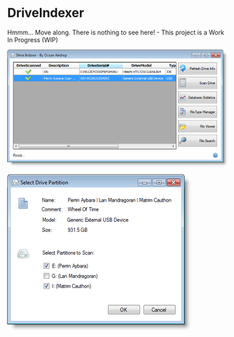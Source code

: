 # DriveIndexer

Hmmm... Move along. There is nothing to see here! - This project is a Work In Progress (WIP)

![alt tag](https://raw.githubusercontent.com/OceanAirdrop/DriveIndexer/master/Screenshots/MainScreen.png)


![alt tag](https://raw.githubusercontent.com/OceanAirdrop/DriveIndexer/master/Screenshots/DriveScan.png)
